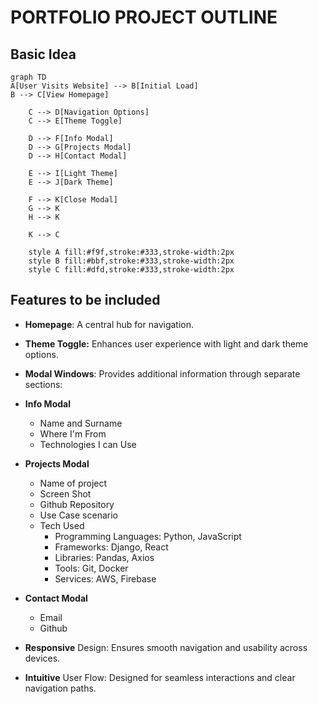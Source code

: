 # PORTFOLIO PROJECT OUTLINE

## Basic Idea

```mermaid
graph TD
A[User Visits Website] --> B[Initial Load]
B --> C[View Homepage]

    C --> D[Navigation Options]
    C --> E[Theme Toggle]

    D --> F[Info Modal]
    D --> G[Projects Modal]
    D --> H[Contact Modal]

    E --> I[Light Theme]
    E --> J[Dark Theme]

    F --> K[Close Modal]
    G --> K
    H --> K

    K --> C

    style A fill:#f9f,stroke:#333,stroke-width:2px
    style B fill:#bbf,stroke:#333,stroke-width:2px
    style C fill:#dfd,stroke:#333,stroke-width:2px
```

## Features to be included

- **Homepage**: A central hub for navigation.

- **Theme Toggle:** Enhances user experience with light and dark theme options.

- **Modal Windows**: Provides additional information through separate sections:

- **Info Modal**

  - Name and Surname
  - Where I'm From
  - Technologies I can Use

- **Projects Modal**

  - Name of project
  - Screen Shot
  - Github Repository
  - Use Case scenario
  - Tech Used
    - Programming Languages: Python, JavaScript
    - Frameworks: Django, React
    - Libraries: Pandas, Axios
    - Tools: Git, Docker
    - Services: AWS, Firebase

- **Contact Modal**

  - Email
  - Github

- **Responsive** Design: Ensures smooth navigation and usability across devices.

- **Intuitive** User Flow: Designed for seamless interactions and clear navigation paths.
